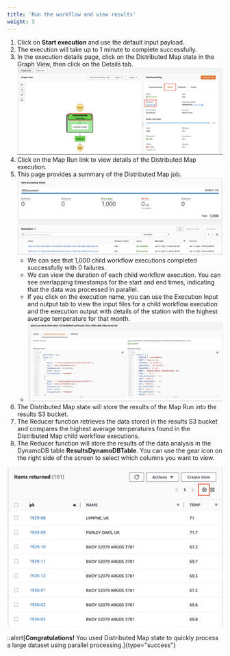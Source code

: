 ```yaml
---
title: 'Run the workflow and view results'
weight: 5
---
```


1. Click on **Start execution** and use the default input payload.
2. The execution will take up to 1 minute to complete successfully.
3. In the execution details page, click on the Distributed Map state in the Graph View, then click on the Details tab.
![Distributed Map Pattern](/static/img/module-14/DistributedMap-JobRun.png)
4. Click on the Map Run link to view details of the Distributed Map execution.
5. This page provides a summary of the Distributed Map job.
![Distributed Map Pattern](/static/img/module-14/DistributedMap-JobRunDetails.png)
   * We can see that 1,000 child workflow executions completed successfully with 0 failures.
   * We can view the duration of each child workflow execution. You can see overlapping timestamps for the start and end times, indicating that the data was processed in parallel.
   * If you click on the execution name, you can use the Execution Input and output tab to view the input files for a child workflow execution and the execution output with details of the station with the highest average temperature for that month.
   * ![Distributed Map Pattern](/static/img/module-14/DistributedMap-SubWorkflowDetails.png)
6. The Distributed Map state will store the results of the Map Run into the results S3 bucket.
7. The Reducer function retrieves the data stored in the results S3 bucket and compares the highest average temperatures found in the Distributed Map child workflow executions.
8. The Reducer function will store the results of the data analysis in the DynamoDB table **ResultsDynamoDBTable**. You can use the gear icon on the right side of the screen to select which columns you want to view.

![DynamoDB Results](/static/img/module-14/DistributedMap-DynamoDB-Results.png)

::alert[**Congratulations!** You used Distributed Map state to quickly process a large dataset using parallel processing.]{type="success"}